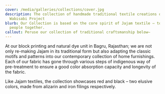 ```yaml
---
cover: /media/galleries/collections/cover.jpg
description: The collection of handmade traditional textile creations offered by
  Wabisabi Project
blurb: Our Collection is based on the core spirit of Jajam textile – to bring
  people together.
callout: Peruse our collection of traditional craftsmanship below—
---
```

At our block printing and natural dye unit in Bagru, Rajasthan; we are not only re-making Jajam in its traditional form but also adapting the classic motifs and patterns into our contemporary collection of home furnishings. Each of our fabric has gone through various steps of indigenous way of pre-treatment to ensure a good color absorption capacity and longevity of the fabric. 

Like Jajam textiles, the collection showcases red and black – two elusive colors, made from alizarin and iron filings respectively.

